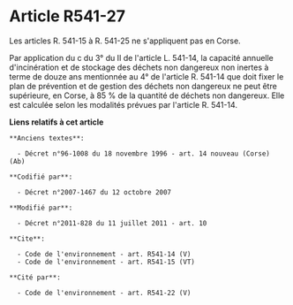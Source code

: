 # Article R541-27

Les articles R. 541-15 à R. 541-25 ne s'appliquent pas en Corse. 

Par application du c du 3° du II de l'article L. 541-14, la capacité annuelle d'incinération et de stockage des déchets non
dangereux non inertes à terme de douze ans mentionnée au 4° de l'article R. 541-14 que doit fixer le plan de prévention et de
gestion des déchets non dangereux ne peut être supérieure, en Corse, à 85 % de la quantité de déchets non dangereux. Elle est
calculée selon les modalités prévues par l'article R. 541-14.

**Liens relatifs à cet article**

	**Anciens textes**:

	  - Décret n°96-1008 du 18 novembre 1996 - art. 14 nouveau (Corse)  (Ab)

	**Codifié par**:

	  - Décret n°2007-1467 du 12 octobre 2007

	**Modifié par**:

	  - Décret n°2011-828 du 11 juillet 2011 - art. 10

	**Cite**:

	  - Code de l'environnement - art. R541-14 (V)
	  - Code de l'environnement - art. R541-15 (VT)

	**Cité par**:

	  - Code de l'environnement - art. R541-22 (V)

